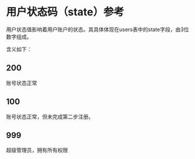 # 用户状态码（state）参考

用户状态值影响着用户账户的状态。其具体体现在users表中的state字段，由3位数字组成。

含义如下：

## 200

账号状态正常

## 100

账号状态正常，但未完成第二步注册。

## 999

超级管理员，拥有所有权限

